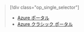 > [!div class="op_single_selector"]
> * [Azure ポータル](../articles/storage/storage-monitoring-diagnosing-troubleshooting.md)
> * [Azure クラシック ポータル](../articles/storage/storage-monitoring-diagnosing-troubleshooting-classic-portal.md)
> 
> 

